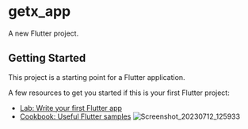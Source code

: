# getx_app

A new Flutter project.

## Getting Started

This project is a starting point for a Flutter application.

A few resources to get you started if this is your first Flutter project:

- [Lab: Write your first Flutter app](https://docs.flutter.dev/get-started/codelab)
- [Cookbook: Useful Flutter samples](https://docs.flutter.dev/cookbook)
![Screenshot_20230712_125933](https://github.com/hardikrathod003/Get-x_App/assets/111499904/32f5332d-e202-4ae3-9bcf-1643318c3b37)
